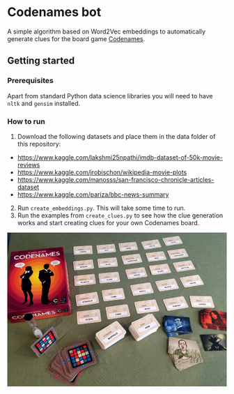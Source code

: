 # Codenames bot
A simple algorithm based on Word2Vec embeddings to automatically generate clues for the board game [Codenames](https://en.wikipedia.org/wiki/Codenames_(board_game)).  

## Getting started

### Prerequisites
Apart from standard Python data science libraries you will need to have `nltk` and `gensim` installed.

### How to run

1. Download the following datasets and place them in the data folder of this repository:
+ https://www.kaggle.com/lakshmi25npathi/imdb-dataset-of-50k-movie-reviews
+ https://www.kaggle.com/jrobischon/wikipedia-movie-plots
+ https://www.kaggle.com/manosss/san-francisco-chronicle-articles-dataset
+ https://www.kaggle.com/pariza/bbc-news-summary
2. Run `create_embeddings.py`. This will take some time to run.
3. Run the examples from `create_clues.py` to see how the clue generation works and start creating clues for your own Codenames board. 
 
![Codenames board example](https://github.com/MateVaradi/Codenames/blob/main/illustrations/SetUp.jpg)

